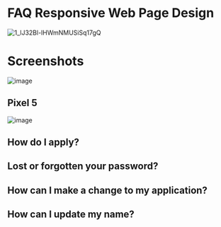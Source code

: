 # FAQ Responsive Web Page Design

![1_lJ32Bl-lHWmNMUSiSq17gQ](https://user-images.githubusercontent.com/72864817/171863780-16f7afb7-32a5-4547-a427-23c8a8ed0524.png)

# Screenshots

![image](https://user-images.githubusercontent.com/72864817/174757854-af37d2ad-e85f-41bb-bcae-04220289f83a.png)

## Pixel 5

![image](https://user-images.githubusercontent.com/72864817/174758271-07b0166f-70db-4e3b-b2de-d08a5dc980d5.png)


## How do I apply?



## Lost or forgotten your password?



## How can I make a change to my application?



## How can I update my name?


